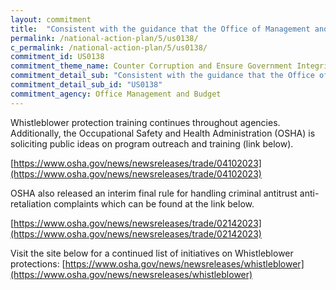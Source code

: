 ```yaml
---
layout: commitment
title:  "Consistent with the guidance that the Office of Management and Budget released in December 2020, Federal agencies will communicate and provide training about whistleblower rights and protections to supervisors and employees. Those protections and trainings will emphasize that agencies and supervisors cannot retaliate against employees who report concerns, cooperate with IGs, or otherwise blow the whistle. The Biden-Harris Administration commits to ongoing implementation of this guidance."
permalink: /national-action-plan/5/us0138/
c_permalink: /national-action-plan/5/us0138/
commitment_id: US0138
commitment_theme_name: Counter Corruption and Ensure Government Integrity and Accountability to the Public
commitment_detail_sub: "Consistent with the guidance that the Office of Management and Budget released in December 2020, Federal agencies will communicate and provide training about whistleblower rights and protections to supervisors and employees. Those protections and trainings will emphasize that agencies and supervisors cannot retaliate against employees who report concerns, cooperate with IGs, or otherwise blow the whistle. The Biden-Harris Administration commits to ongoing implementation of this guidance."
commitment_detail_sub_id: "US0138"
commitment_agency: Office Management and Budget
---
```


Whistleblower protection training continues throughout agencies. Additionally, the Occupational Safety and Health Administration (OSHA) is soliciting public ideas on program outreach and training (link below).

[https://www.osha.gov/news/newsreleases/trade/04102023](https://www.osha.gov/news/newsreleases/trade/04102023)

OSHA also released an interim final rule for handling criminal antitrust anti-retaliation complaints which can be found at the link below.

[https://www.osha.gov/news/newsreleases/trade/02142023](https://www.osha.gov/news/newsreleases/trade/02142023)

Visit the site below for a continued list of initiatives on Whistleblower protections:
[https://www.osha.gov/news/newsreleases/whistleblower](https://www.osha.gov/news/newsreleases/whistleblower)